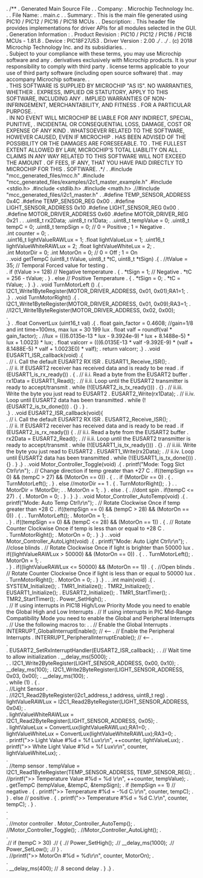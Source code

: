 . /**
.  Generated Main Source File
.
.  Company:
.    Microchip Technology Inc.
.
.  File Name:
.    main.c
.
.  Summary:
.    This is the main file generated using PIC10 / PIC12 / PIC16 / PIC18 MCUs
.
.  Description:
.    This header file provides implementations for driver APIs for all modules selected in the GUI.
.    Generation Information :
.        Product Revision  :  PIC10 / PIC12 / PIC16 / PIC18 MCUs - 1.81.8
.        Device            :  PIC18F27J53
.        Driver Version    :  2.00
.*/
.
./*
.    (c) 2018 Microchip Technology Inc. and its subsidiaries. 
.    
.    Subject to your compliance with these terms, you may use Microchip software and any 
.    derivatives exclusively with Microchip products. It is your responsibility to comply with third party 
.    license terms applicable to your use of third party software (including open source software) that 
.    may accompany Microchip software.
.    
.    THIS SOFTWARE IS SUPPLIED BY MICROCHIP "AS IS". NO WARRANTIES, WHETHER 
.    EXPRESS, IMPLIED OR STATUTORY, APPLY TO THIS SOFTWARE, INCLUDING ANY 
.    IMPLIED WARRANTIES OF NON-INFRINGEMENT, MERCHANTABILITY, AND FITNESS 
.    FOR A PARTICULAR PURPOSE.
.    
.    IN NO EVENT WILL MICROCHIP BE LIABLE FOR ANY INDIRECT, SPECIAL, PUNITIVE, 
.    INCIDENTAL OR CONSEQUENTIAL LOSS, DAMAGE, COST OR EXPENSE OF ANY KIND 
.    WHATSOEVER RELATED TO THE SOFTWARE, HOWEVER CAUSED, EVEN IF MICROCHIP 
.    HAS BEEN ADVISED OF THE POSSIBILITY OR THE DAMAGES ARE FORESEEABLE. TO 
.    THE FULLEST EXTENT ALLOWED BY LAW, MICROCHIP'S TOTAL LIABILITY ON ALL 
.    CLAIMS IN ANY WAY RELATED TO THIS SOFTWARE WILL NOT EXCEED THE AMOUNT 
.    OF FEES, IF ANY, THAT YOU HAVE PAID DIRECTLY TO MICROCHIP FOR THIS 
.    SOFTWARE.
.*/
.
.#include "mcc_generated_files/mcc.h"
.#include "mcc_generated_files/examples/i2c1_master_example.h"
.#include <stdio.h>
.#include <stdlib.h>
.#include <math.h>
.//#include "mcc_generated_files/i2c1_master.h"
.
.#define TEMP_SENSOR_ADDRESS 0x4C
.#define TEMP_SENSOR_REG 0x00
.
.#define LIGHT_SENSOR_ADDRESS 0x10
.#define LIGHT_SENSOR_REG 0x00
.
.#define MOTOR_DRIVER_ADDRESS 0x60
.#define MOTOR_DRIVER_REG 0x21
.
.
.uint8_t rx2Data;
.uint8_t rx1Data;
.
.uint8_t tempValue = 0;
.uint8_t tempC = 0;
.uint8_t tempSign = 0; // 0 = Positive ; 1 = Negative
.    
.int counter = 0;
.    
.uint16_t lightValueRAWLux = 1;
.float lightValueLux = 1;
.uint16_t lightValueWhiteRAWLux = 2;
.float lightValueWhiteLux = 2;
.    
.int MotorDir = 0;
.int MotorOn = 0; // 0 = Off ; 1 = On                                              
.
.void getTempC (uint8_t tValue, uint8_t *tC, uint8_t *tSign)
.{
.    //tValue = 35; // Temporal Forced value for testing
.    
.    if (tValue >= 128) // Negative temperature
.    {
.        *tSign = 1; // Negative
.        *tC = 256 - tValue;
.    }
.    else // Positive Temperature
.    {
.        *tSign = 0;
.        *tC = tValue;
.    }
.}
.
.void TurnMotorLeft ()
.{
.  I2C1_Write1ByteRegister(MOTOR_DRIVER_ADDRESS, 0x01, 0x01);RA1=1; 
.  
.}
.
.void TurnMotorRight()
.{
.  I2C1_Write1ByteRegister(MOTOR_DRIVER_ADDRESS, 0x01, 0x09);RA3=1;
.  //I2C1_Write1ByteRegister(MOTOR_DRIVER_ADDRESS, 0x02, 0x00);  
.  
.}
.
.float ConvertLux (uint16_t val)
.{
.    float gain_factor =  0.4608; //gain=1/8 and int time=100ms, max lux =  30 199 lux
.    float valf = roundf(val * gain_factor);
.    //lux = (((6.0135e-13 * lux - 9.3924e-9) * lux + 8.1488e-5) * lux + 1.0023) * lux;
.    float valcorr = (((6.0135E-13 * valf -9.392E-9) * (valf + 8.1488E-5) * valf + 1.0023E0) * valf);
.    return valcorr;
.}
.
.void EUSART1_ISR_callback(void)
.{  
.    // i. Call the default EUSART2 RX ISR
.    EUSART1_Receive_ISR();
.    
.    // ii. If EUSART2 receiver has received data and is ready to be read
.    if (EUSART1_is_rx_ready())
.    {
.        // ii.i. Read a byte from the EUSART2 buffer
.        rx1Data = EUSART1_Read();
.        // ii.ii. Loop until the EUSART2 transmitter is ready to accept/transmit
.        while (!(EUSART2_is_tx_ready()))
.            {}
.        // ii.iii. Write the byte you just read to EUSART2
.        EUSART2_Write(rx1Data);
.        // ii.iv. Loop until EUSART2 data has been transmitted
.        while (!(EUSART2_is_tx_done()))
.            {}
.    }
.    
.}
.
.void EUSART2_ISR_callback(void){  
.    // i. Call the default EUSART2 RX ISR
.    EUSART2_Receive_ISR();
.    
.    // ii. If EUSART2 receiver has received data and is ready to be read
.    if (EUSART2_is_rx_ready()) {
.        // ii.i. Read a byte from the EUSART2 buffer
.        rx2Data = EUSART2_Read();
.        // ii.ii. Loop until the EUSART2 transmitter is ready to accept/transmit
.        while (!(EUSART1_is_tx_ready()))
.            {}
.        // ii.iii. Write the byte you just read to EUSART2
.        EUSART1_Write(rx2Data);
.        // ii.iv. Loop until EUSART2 data has been transmitted
.        while (!(EUSART1_is_tx_done()))
.            {}
.    }
.}
.
.void Motor_Controller_Toggle(void)
.{
.    printf("Mode: Togg Slct Ctrl\r\n");
.    // Change direction if temp greater than +27 C
.    if((tempSign == 0) && (tempC > 27)  &&  (MotorOn == 0))
.    {
.
.        if (MotorDir == 0) 
.        {
.            TurnMotorLeft();
.        }
.        else //motorDir == 1
.        {
.            TurnMotorRight();
.        }
.
.        MotorDir = !MotorDir;
.
.        MotorOn = 1;
.    }
.    else
.    {
.        //dont spin
.        if(tempC <= 27)
.        {
.            MotorOn = 0;
.        }
.    }
.}
.
.void Motor_Controller_AutoTemp(void)
.{
.    printf("Mode: Auto Temp Ctrl\r\n");
.    // Rotate Clockwise Once if temp greater than +28 C
.    if((tempSign == 0) && (tempC > 28)  &&  (MotorOn == 0))
.    {
.
.        TurnMotorLeft();
.        MotorOn = 1;
.        
.    }
.    if((tempSign == 0)  &&  (tempC <= 28)  &&  (MotorOn == 1))
.    {
.    // Rotate Counter Clockwise Once if temp is less than or equal to +28 C
.        
.        TurnMotorRight();
.        MotorOn = 0;
.    }
.}
.
.void Motor_Controller_AutoLight(void)
.{
.    printf("Mode: Auto Light Ctrl\r\n");
.    //close blinds
.    // Rotate Clockwise Once if light is brighter than 50000 lux 
.    if((lightValueRAWLux > 50000)  &&  (MotorOn == 0))
.    {
.
.        TurnMotorLeft();
.        MotorOn = 1;
.        
.    }
.    if((lightValueRAWLux <= 50000)  &&  (MotorOn == 1))
.    {
.    //Open blinds
.    // Rotate Counter Clockwise Once if light is less than or equal to 50000 lux 
.        
.        TurnMotorRight();
.        MotorOn = 0;
.    }
.}
.
.
.int main(void)
.{
.    SYSTEM_Initialize();
.    TMR1_Initialize();
.    TMR2_Initialize();
.    EUSART1_Initialize();
.    EUSART2_Initialize();
.    TMR1_StartTimer();
.    TMR2_StartTimer();
.    Power_SetHigh();
.    
.    // If using interrupts in PIC18 High/Low Priority Mode you need to enable the Global High and Low Interrupts
.    // If using interrupts in PIC Mid-Range Compatibility Mode you need to enable the Global and Peripheral Interrupts
.    // Use the following macros to:
.
.    // Enable the Global Interrupts
.    INTERRUPT_GlobalInterruptEnable(); // <--
.    // Enable the Peripheral Interrupts
.    INTERRUPT_PeripheralInterruptEnable(); // <--
.    
.    
.    EUSART2_SetRxInterruptHandler(EUSART2_ISR_callback);
.
.    // Wait time to allow initialization
.    __delay_ms(5000); 
.    
.
.    I2C1_Write2ByteRegister(LIGHT_SENSOR_ADDRESS, 0x00, 0x10);
.    __delay_ms(100);
.    I2C1_Write2ByteRegister(LIGHT_SENSOR_ADDRESS, 0x03, 0x00);
.    __delay_ms(100);
.    
.    while (1)
.    {
.        
.        //Light Sensor
.        
.        //I2C1_Read2ByteRegister(i2c1_address_t address, uint8_t reg)
.        lightValueRAWLux = I2C1_Read2ByteRegister(LIGHT_SENSOR_ADDRESS, 0x04);
.        
.        lightValueWhiteRAWLux = I2C1_Read2ByteRegister(LIGHT_SENSOR_ADDRESS, 0x05);
.        
.        lightValueLux = ConvertLux(lightValueRAWLux);RA1=0;
.        lightValueWhiteLux = ConvertLux(lightValueWhiteRAWLux);RA3=0;
.        
.        printf(">> Light Value #%d = %f Lux\r\n", ++counter, lightValueLux);
.        printf(">> White Light Value #%d = %f Lux\r\n", counter, lightValueWhiteLux);
.        
.       
.        //temp sensor
.        tempValue = I2C1_Read1ByteRegister(TEMP_SENSOR_ADDRESS, TEMP_SENSOR_REG);
.        //printf(">> Temperature Value #%d = %d \r\n", ++counter, tempValue);
.        
.        getTempC (tempValue, &tempC, &tempSign);
.        if (tempSign == 1) // negative
.        {
.            printf(">> Temperature #%d = -%d C.\r\n", counter, tempC);
.        }
.        else // positive
.        {
.            printf(">> Temperature #%d = %d C.\r\n", counter, tempC);
.        }
.        
.        
.        
.        //motor controller
.        Motor_Controller_AutoTemp();
.        //Motor_Controller_Toggle();
.        //Motor_Controller_AutoLight();
.        
.        
.//        if (tempC > 30)
.//        {
.//            Power_SetHigh();
.//            __delay_ms(1000); 
.//            Power_SetLow();
.//        }
.        
.        //printf(">> MotorOn #%d = %d\r\n", counter, MotorOn);
.        
.            
.        __delay_ms(400); // .8 second delay
.    }
.} 
.
